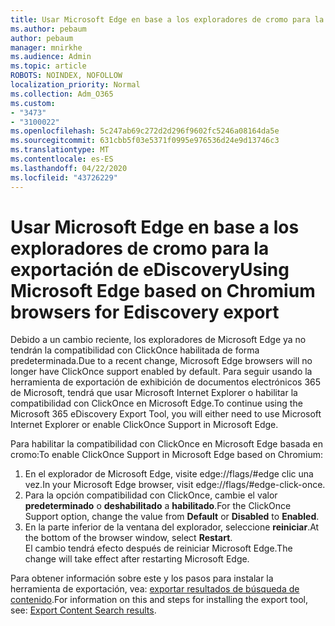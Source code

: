 ```yaml
---
title: Usar Microsoft Edge en base a los exploradores de cromo para la exportación de eDiscovery
ms.author: pebaum
author: pebaum
manager: mnirkhe
ms.audience: Admin
ms.topic: article
ROBOTS: NOINDEX, NOFOLLOW
localization_priority: Normal
ms.collection: Adm_O365
ms.custom:
- "3473"
- "3100022"
ms.openlocfilehash: 5c247ab69c272d2d296f9602fc5246a08164da5e
ms.sourcegitcommit: 631cbb5f03e5371f0995e976536d24e9d13746c3
ms.translationtype: MT
ms.contentlocale: es-ES
ms.lasthandoff: 04/22/2020
ms.locfileid: "43726229"
---
```

# <a name="using-microsoft-edge-based-on-chromium-browsers-for-ediscovery-export"></a><span data-ttu-id="dcd44-102">Usar Microsoft Edge en base a los exploradores de cromo para la exportación de eDiscovery</span><span class="sxs-lookup"><span data-stu-id="dcd44-102">Using Microsoft Edge based on Chromium browsers for Ediscovery export</span></span>

<span data-ttu-id="dcd44-103">Debido a un cambio reciente, los exploradores de Microsoft Edge ya no tendrán la compatibilidad con ClickOnce habilitada de forma predeterminada.</span><span class="sxs-lookup"><span data-stu-id="dcd44-103">Due to a recent change, Microsoft Edge browsers will no longer have ClickOnce support enabled by default.</span></span> <span data-ttu-id="dcd44-104">Para seguir usando la herramienta de exportación de exhibición de documentos electrónicos 365 de Microsoft, tendrá que usar Microsoft Internet Explorer o habilitar la compatibilidad con ClickOnce en Microsoft Edge.</span><span class="sxs-lookup"><span data-stu-id="dcd44-104">To continue using the Microsoft 365 eDiscovery Export Tool, you will either need to use Microsoft Internet Explorer or enable ClickOnce Support in Microsoft Edge.</span></span> 

<span data-ttu-id="dcd44-105">Para habilitar la compatibilidad con ClickOnce en Microsoft Edge basada en cromo:</span><span class="sxs-lookup"><span data-stu-id="dcd44-105">To enable ClickOnce Support in Microsoft Edge based on Chromium:</span></span> 
1. <span data-ttu-id="dcd44-106">En el explorador de Microsoft Edge, visite edge://flags/#edge clic una vez.</span><span class="sxs-lookup"><span data-stu-id="dcd44-106">In your Microsoft Edge browser, visit edge://flags/#edge-click-once.</span></span>
2. <span data-ttu-id="dcd44-107">Para la opción compatibilidad con ClickOnce, cambie el valor **predeterminado** o **deshabilitado** a **habilitado**.</span><span class="sxs-lookup"><span data-stu-id="dcd44-107">For the ClickOnce Support option, change the value from **Default** or **Disabled** to **Enabled**.</span></span> 
3. <span data-ttu-id="dcd44-108">En la parte inferior de la ventana del explorador, seleccione **reiniciar**.</span><span class="sxs-lookup"><span data-stu-id="dcd44-108">At the bottom of the browser window, select **Restart**.</span></span> <br>
 <span data-ttu-id="dcd44-109">El cambio tendrá efecto después de reiniciar Microsoft Edge.</span><span class="sxs-lookup"><span data-stu-id="dcd44-109">The change will take effect after restarting Microsoft Edge.</span></span> 

<span data-ttu-id="dcd44-110">Para obtener información sobre este y los pasos para instalar la herramienta de exportación, vea: [exportar resultados de búsqueda de contenido](https://docs.microsoft.com/microsoft-365/compliance/export-search-results).</span><span class="sxs-lookup"><span data-stu-id="dcd44-110">For information on this and steps for installing the  export tool, see: [ Export Content Search results](https://docs.microsoft.com/microsoft-365/compliance/export-search-results).</span></span>